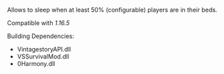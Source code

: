 Allows to sleep when at least 50% (configurable) players are in their beds.

Compatible with *1.16.5*

Building Dependencies:
- VintagestoryAPI.dll
- VSSurvivalMod.dll
- 0Harmony.dll
